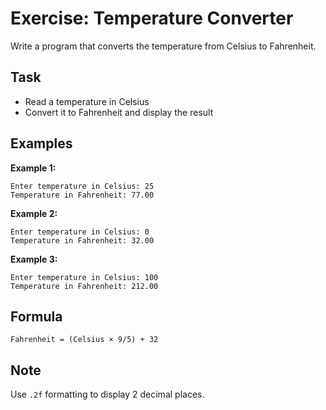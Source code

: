 # Exercise: Temperature Converter

Write a program that converts the temperature from Celsius to Fahrenheit.

## Task
- Read a temperature in Celsius
- Convert it to Fahrenheit and display the result

## Examples
**Example 1:**
```
Enter temperature in Celsius: 25
Temperature in Fahrenheit: 77.00
```

**Example 2:**
```
Enter temperature in Celsius: 0
Temperature in Fahrenheit: 32.00
```

**Example 3:**
```
Enter temperature in Celsius: 100
Temperature in Fahrenheit: 212.00
```

## Formula
`Fahrenheit = (Celsius × 9/5) + 32`

## Note
Use `.2f` formatting to display 2 decimal places.
